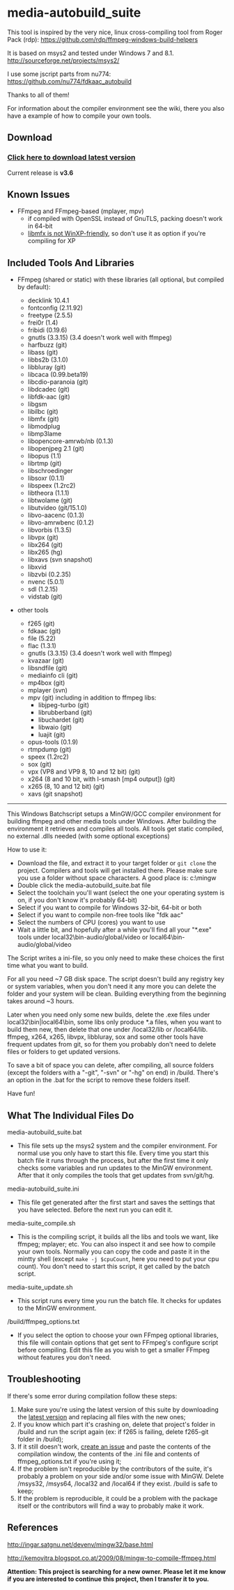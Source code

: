 media-autobuild_suite
=========

This tool is inspired by the very nice, linux cross-compiling tool from Roger Pack (rdp):
https://github.com/rdp/ffmpeg-windows-build-helpers

It is based on msys2 and tested under Windows 7 and 8.1.
http://sourceforge.net/projects/msys2/

I use some jscript parts from nu774:
https://github.com/nu774/fdkaac_autobuild

Thanks to all of them!


For information about the compiler environment see the wiki, there you also have a example of how to compile your own tools.

Download
--------

### [Click here to download latest version](https://github.com/jb-alvarado/media-autobuild_suite/archive/master.zip)

Current release is **v3.6**

Known Issues
--------
 - FFmpeg and FFmpeg-based (mplayer, mpv)
	- if compiled with OpenSSL instead of GnuTLS, packing doesn't work in 64-bit
	- [libmfx is not WinXP-friendly][1], so don't use it as option if you're compiling for XP

Included Tools And Libraries
--------

 - FFmpeg (shared or static) with these libraries (all optional, but compiled by default):
	- decklink 10.4.1
	- fontconfig (2.11.92)
	- freetype (2.5.5)
	- frei0r (1.4)
	- fribidi (0.19.6)
	- gnutls (3.3.15) (3.4 doesn't work well with ffmpeg)
	- harfbuzz (git)
	- libass (git)
	- libbs2b (3.1.0)
	- libbluray (git)
	- libcaca (0.99.beta19)
	- libcdio-paranoia (git)
	- libdcadec (git)
	- libfdk-aac (git)
	- libgsm
	- libilbc (git)
	- libmfx (git)
	- libmodplug
	- libmp3lame
	- libopencore-amrwb/nb (0.1.3)
	- libopenjpeg 2.1 (git)
	- libopus (1.1)
	- librtmp (git)
	- libschroedinger
	- libsoxr (0.1.1)
	- libspeex (1.2rc2)
	- libtheora (1.1.1)
	- libtwolame (git)
	- libutvideo (git/15.1.0)
	- libvo-aacenc (0.1.3)
	- libvo-amrwbenc (0.1.2)
	- libvorbis (1.3.5)
	- libvpx (git)
	- libx264 (git)
	- libx265 (hg)
	- libxavs (svn snapshot)
	- libxvid
	- libzvbi (0.2.35)
	- nvenc (5.0.1)
	- sdl (1.2.15)
	- vidstab (git)
	
 - other tools
	- f265 (git)
	- fdkaac (git)
	- file (5.22)
	- flac (1.3.1)
	- gnutls (3.3.15) (3.4 doesn't work well with ffmpeg)
	- kvazaar (git)
	- libsndfile (git)
	- mediainfo cli (git)
	- mp4box (git)
	- mplayer (svn)
	- mpv (git) including in addition to ffmpeg libs:
		- libjpeg-turbo (git)
		- librubberband (git)
		- libuchardet (git)
		- libwaio (git)
		- luajit (git)
	- opus-tools (0.1.9)
	- rtmpdump (git)
	- speex (1.2rc2)
	- sox (git)
	- vpx (VP8 and VP9 8, 10 and 12 bit) (git)
	- x264 (8 and 10 bit, with l-smash [mp4 output]) (git)
	- x265 (8, 10 and 12 bit) (git)
	- xavs (git snapshot)


--------


This Windows Batchscript setups a MinGW/GCC compiler environment for building ffmpeg and other media tools under Windows.
After building the environment it retrieves and compiles all tools. All tools get static compiled, no external .dlls needed (with some optional exceptions)

How to use it:
 - Download the file, and extract it to your target folder or `git clone` the project. Compilers and tools will get installed there. Please make sure you use a folder without space characters. A good place is: c:\mingw
 - Double click the media-autobuild_suite.bat file
 - Select the toolchain you'll want (select the one your operating system is on, if you don't know it's probably 64-bit)
 - Select if you want to compile for Windows 32-bit, 64-bit or both
 - Select if you want to compile non-free tools like "fdk aac"
 - Select the numbers of CPU (cores) you want to use
 - Wait a little bit, and hopefully after a while you'll find all your "*.exe" tools under local32\bin-audio/global/video or local64\bin-audio/global/video
 
The Script writes a ini-file, so you only need to make these choices the first time what you want to build.

For all you need ~7 GB disk space.
The script doesn't build any registry key or system variables, when you don't need it any more you can delete the folder and your system will be clean. 
Building everything from the beginning takes around ~3 hours.

Later when you need only some new builds, delete the .exe files under local32\bin|local64\bin, some libs only produce *.a files, when you want to build them new, then delete that one under /local32/lib or /local64/lib. ffmpeg, x264, x265, libvpx, libbluray, sox and some other tools have frequent updates from git, so for them you probably don't need to delete files or folders to get updated versions. 

To save a bit of space you can delete, after compiling, all source folders (except the folders with a "-git", "-svn" or "-hg" on end) in /build. There's an option in the .bat for the script to remove these folders itself.

Have fun!



What The Individual Files Do
--------

media-autobuild_suite.bat
 - This file sets up the msys2 system and the compiler environment. For normal use you only have to start this file. Every time you start this batch file it runs through the process, but after the first time it only checks some variables and run updates to the MinGW environment. After that it only compiles the tools that get updates from svn/git/hg.
	
media-autobuild_suite.ini
 - This file get generated after the first start and saves the settings that you have selected. Before the next run you can edit it.
	
media-suite_compile.sh
 - This is the compiling script, it builds all the libs and tools we want, like ffmpeg; mplayer; etc. You can also inspect it and see how to compile your own tools. Normally you can copy the code and paste it in the mintty shell (except `make -j $cpuCount`, here you need to put your cpu count). You don't need to start this script, it get called by the batch script.
	
media-suite_update.sh
 - This script runs every time you run the batch file. It checks for updates to the MinGW environment.

/build/ffmpeg_options.txt
 - If you select the option to choose your own FFmpeg optional libraries, this file will contain options that get sent to FFmpeg's configure script before compiling. Edit this file as you wish to get a smaller FFmpeg without features you don't need.
	

Troubleshooting
--------

If there's some error during compilation follow these steps:
 1. Make sure you're using the latest version of this suite by downloading the [latest version](https://github.com/jb-alvarado/media-autobuild_suite/archive/master.zip) and replacing all files with the new ones;
 2. If you know which part it's crashing on, delete that project's folder in /build and run the script again (ex: if f265 is failing, delete f265-git folder in /build);
 3. If it still doesn't work, [create an issue](https://github.com/jb-alvarado/media-autobuild_suite/issues/new) and paste the contents of the compilation window, the contents of the .ini file and contents of ffmpeg_options.txt if you're using it;
 4. If the problem isn't reproducible by the contributors of the suite, it's probably a problem on your side and/or some issue with MinGW. Delete /msys32, /msys64, /local32 and /local64 if they exist. /build is safe to keep;
 5. If the problem is reproducible, it could be a problem with the package itself or the contributors will find a way to probably make it work.


References
--------

http://ingar.satgnu.net/devenv/mingw32/base.html

http://kemovitra.blogspot.co.at/2009/08/mingw-to-compile-ffmpeg.html

[1]: https://github.com/rdp/ffmpeg-windows-build-helpers/commit/c48af053657e174e270249e4b28a83c35897e320


**Attention: This project is searching for a new owner. Please let it me know if you are interested to continue this project, then I transfer it to you.**
